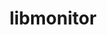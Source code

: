 ---
title: "libmonitor"
layout: cache
categories: [package, develop-2023-11-05]
meta: {"versions": ["2023.03.15"], "compilers": ["gcc@=11.4.0", "gcc@=9.4.0"], "oss": ["ubuntu20.04"], "platforms": ["linux"], "targets": ["neoverse_v1", "ppc64le", "x86_64_v3"], "stacks": ["e4s", "e4s-neoverse_v1", "e4s-power", "e4s-rocm-external", "root"], "num_specs": 3, "num_specs_by_stack": {"e4s-neoverse_v1": 1, "root": 3, "e4s-power": 1, "e4s": 1, "e4s-rocm-external": 1}}
spec_details: [{"hash": "wwgzilpignioilthbwi3uyji2tg4rotp", "compiler": "gcc@=11.4.0", "versions": ["2023.03.15"], "os": "ubuntu20.04", "platform": "linux", "target": "neoverse_v1", "variants": ["build_system=autotools", "~commrank", "~dlopen", "+hpctoolkit"], "stacks": ["e4s-neoverse_v1", "root"], "size": "-", "tarball": "https://binaries.spack.io/develop-2023-11-05/build_cache/linux-ubuntu20.04-neoverse_v1/gcc-11.4.0/libmonitor-2023.03.15/linux-ubuntu20.04-neoverse_v1-gcc-11.4.0-libmonitor-2023.03.15-wwgzilpignioilthbwi3uyji2tg4rotp.spack"}, {"hash": "nlrmcqdjgmdscnnw334pzbjxg4lretbv", "compiler": "gcc@=9.4.0", "versions": ["2023.03.15"], "os": "ubuntu20.04", "platform": "linux", "target": "ppc64le", "variants": ["build_system=autotools", "~commrank", "~dlopen", "+hpctoolkit"], "stacks": ["e4s-power", "root"], "size": "-", "tarball": "https://binaries.spack.io/develop-2023-11-05/build_cache/linux-ubuntu20.04-ppc64le/gcc-9.4.0/libmonitor-2023.03.15/linux-ubuntu20.04-ppc64le-gcc-9.4.0-libmonitor-2023.03.15-nlrmcqdjgmdscnnw334pzbjxg4lretbv.spack"}, {"hash": "pwxsv3yv3hyc7tn37dpxc555qhhxlw7f", "compiler": "gcc@=11.4.0", "versions": ["2023.03.15"], "os": "ubuntu20.04", "platform": "linux", "target": "x86_64_v3", "variants": ["build_system=autotools", "~commrank", "~dlopen", "+hpctoolkit"], "stacks": ["root", "e4s", "e4s-rocm-external"], "size": "-", "tarball": "https://binaries.spack.io/develop-2023-11-05/build_cache/linux-ubuntu20.04-x86_64_v3/gcc-11.4.0/libmonitor-2023.03.15/linux-ubuntu20.04-x86_64_v3-gcc-11.4.0-libmonitor-2023.03.15-pwxsv3yv3hyc7tn37dpxc555qhhxlw7f.spack"}]
---